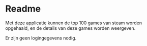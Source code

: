 # Readme
Met deze applicatie kunnen de top 100 games van steam worden opgehaald, en de details van deze games worden weergeven.

Er zijn geen logingegevens nodig.
